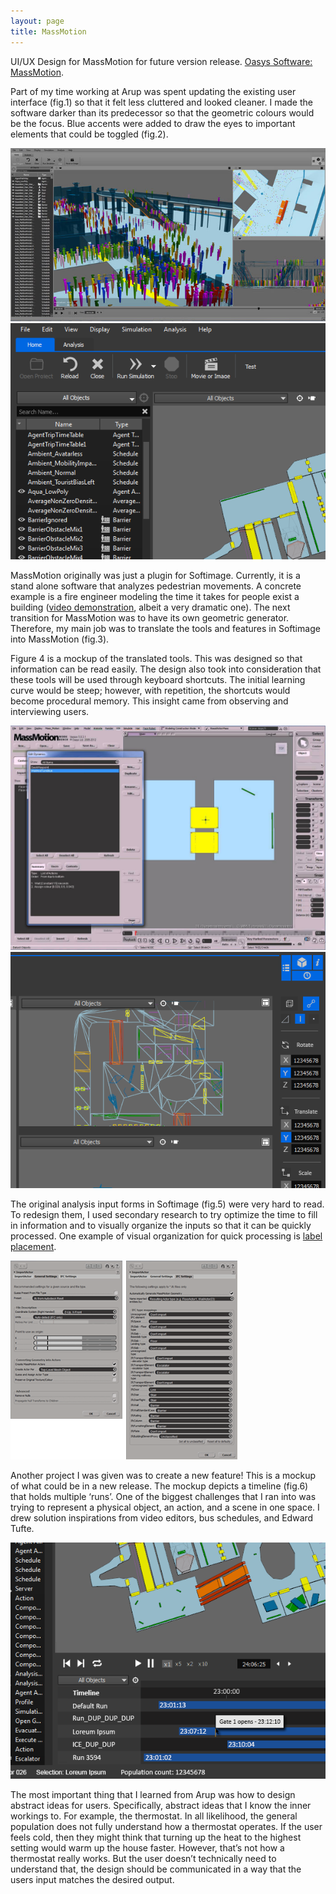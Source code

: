 ```yaml
---
layout: page
title: MassMotion
---
```



UI/UX Design for MassMotion for future version release. [Oasys Software: MassMotion](https://www.oasys-software.com/products/pedestrian-simulation/massmotion/).

Part of my time working at Arup was spent updating the existing user interface (fig.1) so that it felt less cluttered and looked cleaner. I made the software darker than its predecessor so that the geometric colours would be the focus. Blue accents were added to draw the eyes to important elements that could be toggled (fig.2).

![massmotion](/images/old_massmotion.jpg)
![massmotion](/images/menu.png)

MassMotion originally was just a plugin for Softimage. Currently, it is a stand alone software that analyzes pedestrian movements. A concrete example is a fire engineer modeling the time it takes for people exist a building ([video demonstration](https://www.youtube.com/watch?v=BVfQdjpXa4k&feature=youtu.be&list=UUCSaCU47M1miJaf7l357VTw), albeit a very dramatic one). The next transition for MassMotion was to have its own geometric generator. Therefore, my main job was to translate the tools and features in Softimage into MassMotion (fig.3).

Figure 4 is a mockup of the translated tools. This was designed so that information can be read easily. The design also took into consideration that these tools will be used through keyboard shortcuts. The initial learning curve would be steep; however, with repetition, the shortcuts would become procedural memory. This insight came from observing and interviewing users.

![massmotion](/images/old_toolbar.jpg)
![massmotion](/images/tools.png)

The original analysis input forms in Softimage (fig.5) were very hard to read. To redesign them, I used secondary research to try optimize the time to fill in information and to visually organize the inputs so that it can be quickly processed. One example of visual organization for quick processing is [label placement](https://www.uxmatters.com/mt/archives/2006/07/label-placement-in-forms.php).

![massmotion](/images/forms.png)

Another project I was given was to create a new feature! This is a mockup of what could be in a new release. The mockup depicts a timeline (fig.6) that holds multiple ‘runs’. One of the biggest challenges that I ran into was trying to represent a physical object, an action, and a scene in one space. I drew solution inspirations from video editors, bus schedules, and Edward Tufte.

![massmotion](/images/timeline.png)


The most important thing that I learned from Arup was how to design abstract ideas for users. Specifically, abstract ideas that I know the inner workings to. For example, the thermostat. In all likelihood, the general population does not fully understand how a thermostat operates. If the user feels cold, then they might think that turning up the heat to the highest setting would warm up the house faster. However, that’s not how a thermostat really works. But the user doesn’t technically need to understand that, the design should be communicated in a way that the users input matches the desired output.
